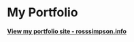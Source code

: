 # My Portfolio

<strong><p><a href="https://rosssimpson.info/">View my portfolio site - rosssimpson.info </a></p></strong>
